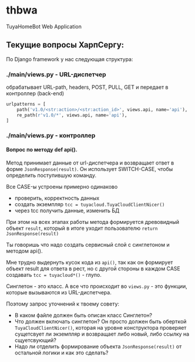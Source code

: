 # thbwa
 TuyaHomeBot Web Application

## Текущие вопросы ХарпСергу:

По Django framework у нас следующая структура:
### ./main/views.py - URL-диспетчер
обрабатывает URL-path, headers, POST, PULL, GET и передает в контроллер (back-end) 
```python
urlpatterns = [
    path('v1.0/<str:action>/<str:action_id>', views.api, name='api'),
    re_path(r'v1.0/*', views.api, name='api'),
]
```
### ./main/views.py - контроллер
#### Вопрос по методу **def api()**.

Метод принимает данные от url-диспетчера и возвращает ответ в форме `JsonResponse(result)`. Он использует SWITCH-CASE, чтобы определить поступившую команду.

Все CASE-ы устроены примерно одинаково
 - проверить, корректность данных
 - создать экземпляр `tcc = tuyacloud.TuyaCloudClientNicer()`
 - через tcc получить данные, изменить БД

При этом на всех этапах работы метода формируется древовидный объект `result`, который в итоге уходит пользователю `return JsonResponse(result)`

Ты говоришь что надо создать сервисный слой с синглетоном и методом api().

Мне трудно выдернуть кусок кода из `api()`, так как он формирует объект result для ответа в рест, но с другой стороны в каждом CASE создавать `tcc = tuyacloud*()` - глупо.

Синглетон - это класс. А все что происходит во `views.py` - это функции, которые вызываются из URL-диспетчера.

Поэтому запрос уточнений к твоему совету: 
 - В каком файле должен быть описан класс Синглетон?
 - Что должен включать синглетон? Он просто должен быть оберткой `TuyaCloudClientNicer()`, которая на уровне конструктора проверяет сущетсвует ли экземпляр и возвращает либо новый, либо ссылку на сщуетсвующий?
 - Надо ли отделить формирование объекта `JsonResponse(result)` от остальной логики и как это сделать? 
